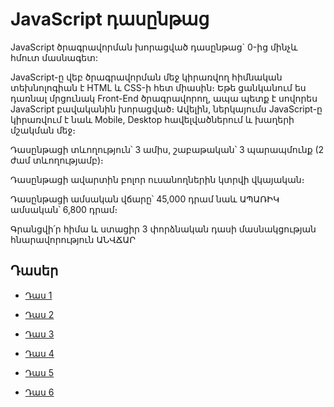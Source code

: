 # JavaScript դասընթաց

JavaScript ծրագրավորման խորացված դասընթաց` 0-ից մինչև հմուտ մասնագետ:

JavaScript-ը վեբ ծրագրավորման մեջ կիրառվող հիմնական տեխնոլոգիան է HTML և CSS-ի հետ միասին։ Եթե ցանկանում ես դառնալ մրցունակ Front-End ծրագրավորող, ապա պետք է սովորես JavaScript բավականին խորացված։
Ավելին, ներկայումս JavaScript-ը կիրառվում է նաև Mobile, Desktop հավելվածներում և խաղերի մշակման մեջ։

Դասընթացի տևողություն՝ 3 ամիս, շաբաթական՝ 3 պարապմունք (2 ժամ տևողությամբ)։

Դասընթացի ավարտին բոլոր ուսանողներին կտրվի վկայական։

Դասընթացի ամսական վճարը՝ 45,000 դրամ նաև ԱՊԱՌԻԿ ամսական՝ 6,800 դրամ։

Գրանցվի՛ր հիմա և ստացիր 3 փորձնական դասի մասնակցության հնարավորություն ԱՆՎՃԱՐ

## Դասեր

- [Դաս 1](https://github.com/devopshayk/smartcode-js-lessons/tree/main/Lesson1)


- [Դաս 2](https://github.com/devopshayk/smartcode-js-lessons/tree/main/Lesson2)


- [Դաս 3](https://github.com/devopshayk/smartcode-js-lessons/tree/main/Lesson3)


- [Դաս 4](https://github.com/devopshayk/smartcode-js-lessons/tree/main/Lesson4)


- [Դաս 5](https://github.com/devopshayk/smartcode-js-lessons/tree/main/Lesson5)


- [Դաս 6](https://github.com/devopshayk/smartcode-js-lessons/tree/main/Lesson6)